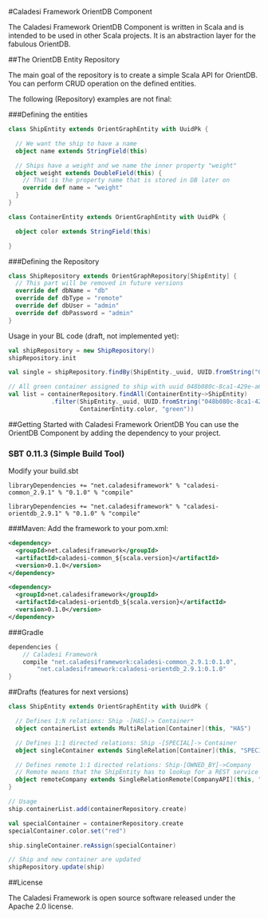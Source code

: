 #Caladesi Framework OrientDB Component

The Caladesi Framework OrientDB Component is written in Scala and is intended to be used in other Scala projects. It is
an abstraction layer for the fabulous OrientDB.

##The OrientDB Entity Repository

The main goal of the repository is to create a simple Scala API for OrientDB. You can perform CRUD operation on the
defined entities.

The following (Repository) examples are not final:

###Defining the entities

```scala
class ShipEntity extends OrientGraphEntity with UuidPk {

  // We want the ship to have a name
  object name extends StringField(this)

  // Ships have a weight and we name the inner property "weight"
  object weight extends DoubleField(this) {
    // That is the property name that is stored in DB later on
    override def name = "weight"
  }
}

class ContainerEntity extends OrientGraphEntity with UuidPk {

  object color extends StringField(this)

}
```

###Defining the Repository

```scala
class ShipRepository extends OrientGraphRepository[ShipEntity] {
  // This part will be removed in future versions
  override def dbName = "db"
  override def dbType = "remote"
  override def dbUser = "admin"
  override def dbPassword = "admin"
}
```

Usage in your BL code (draft, not implemented yet):

```scala
val shipRepository = new ShipRepository()
shipRepository.init

val single = shipRepository.findBy(ShipEntity._uuid, UUID.fromString("048b080c-8ca1-429e-a640-138d928a8ecd"))

// All green container assigned to ship with uuid 048b080c-8ca1-429e-a640-138d928a8ecd
val list = containerRepository.findAll(ContainerEntity~>ShipEntity)
            .filter(ShipEntity._uuid, UUID.fromString("048b080c-8ca1-429e-a640-138d928a8ecd",
                    ContainerEntity.color, "green"))
```

##Getting Started with Caladesi Framework OrientDB
You can use the OrientDB Component by adding the dependency to your project.

### SBT 0.11.3 (Simple Build Tool)
Modify your build.sbt

    libraryDependencies += "net.caladesiframework" % "caladesi-common_2.9.1" % "0.1.0" % "compile"

    libraryDependencies += "net.caladesiframework" % "caladesi-orientdb_2.9.1" % "0.1.0" % "compile"

###Maven:
Add the framework to your pom.xml:

```xml
<dependency>
  <groupId>net.caladesiframework</groupId>
  <artifactId>caladesi-common_${scala.version}</artifactId>
  <version>0.1.0</version>
</dependency>

<dependency>
  <groupId>net.caladesiframework</groupId>
  <artifactId>caladesi-orientdb_${scala.version}</artifactId>
  <version>0.1.0</version>
</dependency>
```

###Gradle
```groovy
dependencies {
    // Caladesi Framework
    compile "net.caladesiframework:caladesi-common_2.9.1:0.1.0",
        "net.caladesiframework:caladesi-orientdb_2.9.1:0.1.0"
}
```

##Drafts (features for next versions)

```scala
class ShipEntity extends OrientGraphEntity with UuidPk {

  // Defines 1:N relations: Ship -[HAS]-> Container*
  object containerList extends MultiRelation[Container](this, "HAS")

  // Defines 1:1 directed relations: Ship -[SPECIAL]-> Container
  object singleContainer extends SingleRelation[Container](this, "SPECIAL")

  // Defines remote 1:1 directed relations: Ship-[OWNED_BY]->Company
  // Remote means that the ShipEntity has to lookup for a REST service and perform a call
  object remoteCompany extends SingleRelationRemote[CompanyAPI](this, "OWNED_BY")
}
```

```scala
// Usage
ship.containerList.add(containerRepository.create)

val specialContainer = containerRepository.create
specialContainer.color.set("red")

ship.singleContainer.reAssign(specialContainer)

// Ship and new container are updated
shipRepository.update(ship)
```

##License

The Caladesi Framework is open source software released under the Apache 2.0 license.
